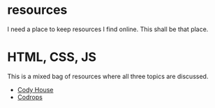 # resources
I need a place to keep resources I find online. This shall be that place.

# HTML, CSS, JS
This is a mixed bag of resources where all three topics are discussed.

* [Cody House](http://codyhouse.co/)
* [Codrops](http://tympanus.net/codrops/)
